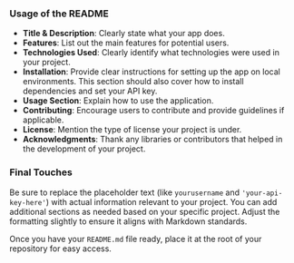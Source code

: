 ### Usage of the README

- **Title & Description**: Clearly state what your app does.
- **Features**: List out the main features for potential users.
- **Technologies Used**: Clearly identify what technologies were used in your project.
- **Installation**: Provide clear instructions for setting up the app on local environments. This section should also cover how to install dependencies and set your API key.
- **Usage Section**: Explain how to use the application.
- **Contributing**: Encourage users to contribute and provide guidelines if applicable.
- **License**: Mention the type of license your project is under.
- **Acknowledgments**: Thank any libraries or contributors that helped in the development of your project.

### Final Touches

Be sure to replace the placeholder text (like `yourusername` and `'your-api-key-here'`) with actual information relevant to your project. You can add additional sections as needed based on your specific project. Adjust the formatting slightly to ensure it aligns with Markdown standards. 

Once you have your `README.md` file ready, place it at the root of your repository for easy access.
